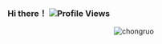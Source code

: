 ### Hi there！ ![Profile Views](https://komarev.com/ghpvc/?username=chongruo&color=blue)



<p align="center"> <img src="https://github-readme-stats.vercel.app/api?username=chongruo&show_icons=true&include_all_commits=true&count_private=true" alt="chongruo" /> </p>











<!--
**chongruo/chongruo** is a ✨ _special_ ✨ repository because its `README.md` (this file) appears on your GitHub profile.

Here are some ideas to get you started:

- 🔭 I’m currently working on ...
- 🌱 I’m currently learning ...
- 👯 I’m looking to collaborate on ...
- 🤔 I’m looking for help with ...
- 💬 Ask me about ...
- 📫 How to reach me: ...
- 😄 Pronouns: ...
- ⚡ Fun fact: ...

[![My Github Stats](https://github-readme-stats.vercel.app/api?username=chongruo&show_icons=true&title_color=fff&icon_color=79ff97&text_color=9f9f9f&bg_color=151515)](https://github.com/samujjwaal)

[![moshfiqrony's github stats](https://github-readme-stats.vercel.app/api/pin/?username=chongruo&repo=pytorch-HED&theme=dark)](https://github.com/chongruo/pytorch-HED)

![Top Langs](https://github-readme-stats.vercel.app/api/top-langs/?username=chongruo&hide=TeX&layout=compact)

[![My Github Stats](https://github-readme-stats.vercel.app/api?username=chongruo&show_icons=true&include_all_commits=true&count_private=true)](https://github.com/chongruo)


-->
